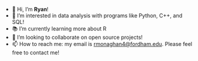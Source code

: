 - 👋 Hi, I’m <b>Ryan</b>!
- 👀 I’m interested in data analysis with programs like Python, C++, and SQL!
- 📚 I’m currently learning more about R 
- 💞️ I’m looking to collaborate on open source projects!
- 📫 How to reach me: my email is rmonaghan4@fordham.edu. Please feel free to contact me!

<!---
Ryan1997123/Ryan1997123 is a ✨ special ✨ repository because its `README.md` (this file) appears on your GitHub profile.
You can click the Preview link to take a look at your changes.
--->
